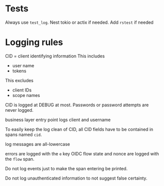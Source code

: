 # Tests

Always use `test_log`. Nest tokio or actix if needed. Add `rstest` if needed

# Logging rules

CID = client identifying information
This includes
* user name
* tokens

This excludes
* client IDs
* scope names

CID is logged at DEBUG at most. Passwords or password attempts are never logged.

business layer entry point logs client and username

To easily keep the log clean of CID, all CID fields have to be contained in
spans named `cid`.

log messages are all-lowercase

errors are logged with the `e` key
OIDC flow state and nonce are logged with the `flow` span.

Do not log events just to make the span entering be printed.

Do not log unauthenticated information to not suggest false certainty.